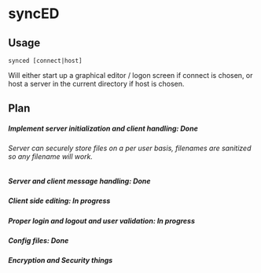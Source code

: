 # syncED
## Usage
```
synced [connect|host]
```
Will either start up a graphical editor / logon screen if connect is chosen, or host a server in the current directory if host is chosen.

## Plan
##### Implement server initialization and client handling: Done
###### Server can securely store files on a per user basis, filenames are sanitized so any filename will work. 
##### Server and client message handling: Done
##### Client side editing: In progress
##### Proper login and logout and user validation: In progress
##### Config files: Done
##### Encryption and Security things
